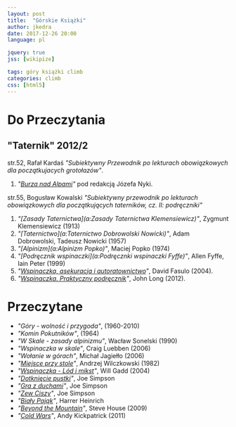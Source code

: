 ```yaml
---
layout: post
title:  "Górskie Książki"
author: jkedra
date: 2017-12-26 20:00
language: pl

jquery: true
jss: [wikipize]

tags: góry książki climb
categories: climb
css: [html5]
---
```


# Do Przeczytania

## "Taternik" 2012/2

str.52, Rafał Kardaś
_"Subiektywny Przewodnik po lekturach obowiązkowych dla początkujacych
grotołazów"_.

1. _"[Burza nad Alpami](a:)"_ pod redakcją Józefa Nyki.

str.55, Bogusław Kowalski
_"Subiektywny przewodnik po lekturach obowiązkowych
dla początkujących taterników, cz. II: podręczniki"_

1. _"[Zasady Taternictwa](a:Zasady Taternictwa Klemensiewicz)"_, Zygmunt Klemensiewicz (1913)
2. _"[Taternictwo](a:Taternictwo Dobrowolski Nowicki)"_,
   Adam Dobrowolski, Tadeusz Nowicki (1957)
3. _"[Alpinizm](a:Alpinizm Popko)"_, Maciej Popko (1974)
4. _"[Podręcznik wspinaczki](a:Podręcznki wspinaczki Fyffe)"_, Allen Fyffe, Iain Peter (1999)
6. _"[Wspinaczka, asekuracja i autoratownictwo](a:)"_, David Fasulo (2004).
7. _"[Wspinaczka. Praktyczny podręcznik](a:)"_, John Long (2012).

# Przeczytane

* _"Góry - wolność i przygoda"_, (1960-2010)
* _"Komin Pokutników"_, (1964)
* _"W Skale - zasady alpinizmu"_, Wacław Sonelski (1990)
* _"Wspinaczka w skale"_, Craig Luebben (2006)
* _"Wołanie w górach"_, Michał Jagiełło (2006)
* _"[Miejsce przy stole](/miejsce_przy_stole)"_, Andrzej Wilczkowski (1982)
* _"[Wspinaczka - Lód i mikst](/lod_i_mikst)"_, Will Gadd (2004)
* _"[Dotknięcie pustki](a:)"_, Joe Simpson
* _"[Gra z duchami](a:)"_, Joe Simpson
* _"[Zew Ciszy](a:)"_, Joe Simpson
* _"[Biały Pająk](a:)"_, Harrer Heinrich
* _"[Beyond the Mountain](m:Beyond+the+Mountain+Steve+House)"_, Steve House (2009)
* _"[Cold Wars](m:Cold+Wars+Andy+KickPatrick)"_, Andy Kickpatrick (2011)
